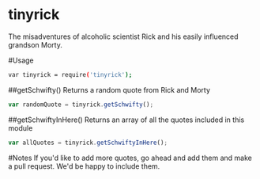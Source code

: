 # tinyrick
The misadventures of alcoholic scientist Rick and his easily influenced grandson Morty.

#Usage

```bash
var tinyrick = require('tinyrick');
```

##getSchwifty()
Returns a random quote from Rick and Morty

```javascript
var randomQuote = tinyrick.getSchwifty();
```

##getSchwiftyInHere()
Returns an array of all the quotes included in this module

```javascript
var allQuotes = tinyrick.getSchwiftyInHere();
```

#Notes
If you'd like to add more quotes, go ahead and add them and make a pull request. We'd be happy to include them.